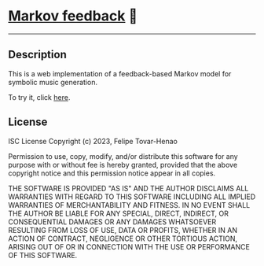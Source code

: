 # [Markov feedback](https://felipe-tovar-henao.com/markov-feedback) :musical_keyboard: 
-----------------------

## Description

This is a web implementation of a feedback-based Markov model for symbolic music generation.
        
To try it, click [here](https://felipe-tovar-henao.com/markov-feedback).

## License
ISC License
Copyright (c) 2023, Felipe Tovar-Henao

Permission to use, copy, modify, and/or distribute this software for any purpose with or without fee is hereby granted, provided that the above copyright notice and this permission notice appear in all copies.

THE SOFTWARE IS PROVIDED "AS IS" AND THE AUTHOR DISCLAIMS ALL WARRANTIES WITH REGARD TO THIS SOFTWARE INCLUDING ALL IMPLIED WARRANTIES OF MERCHANTABILITY AND FITNESS. IN NO EVENT SHALL THE AUTHOR BE LIABLE FOR ANY SPECIAL, DIRECT, INDIRECT, OR CONSEQUENTIAL DAMAGES OR ANY DAMAGES WHATSOEVER RESULTING FROM LOSS OF USE, DATA OR PROFITS, WHETHER IN AN ACTION OF CONTRACT, NEGLIGENCE OR OTHER TORTIOUS ACTION, ARISING OUT OF OR IN CONNECTION WITH THE USE OR PERFORMANCE OF THIS SOFTWARE.